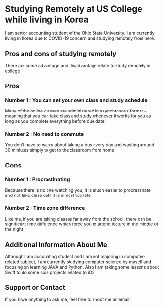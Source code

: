 # Studying Remotely at US College while living in Korea

I am senior accounting student of the Ohio State University. I am currently living in Korea due to COVID-19 concern and studying remotely from here.

## Pros and cons of studying remotely

There are some advantage and disadvantage relate to study remotely in college

## Pros
### Number 1 : You can set your own class and study schedule
Many of the online classes are administered in asynchronous format - meaning that you can take class and study whenever it works for you as long as you complete everything before due date!

### Number 2 : No need to commute
You don't have to worry about taking a bus every day and wasting around 30 miniutes simply to get to the classroom from home

## Cons
### Number 1 : Procrastinating
Because there is no one watching you, it is much easier to procrastinate and not take class until it is almost too late

### Number 2 : Time zone difference
Like me, if you are taking classes far away from the school, there can be significant time difference which force you to attend lecture in the middle of the night

## Additional Information About Me
Although I am accounting student and I am not majoring in computer-related subject, I am currently studying computer science by myself and focusing on learning JAVA and Python. Also I am taking some lessons about Swift to do some side projects related to iOS

## Support or Contact
If you have anything to ask me, feel free to shoot me an email!
